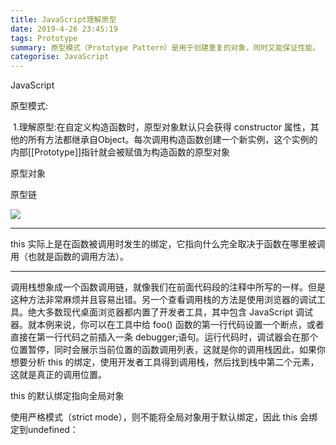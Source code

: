 ```yaml
---
title: JavaScript理解原型
date: 2019-4-26 23:45:19
tags: Prototype
summary: 原型模式（Prototype Pattern）是用于创建重复的对象，同时又能保证性能。
categorise: JavaScript
---
```


JavaScript 

原型模式:

​	1.理解原型:在自定义构造函数时，原型对象默认只会获得 constructor 属性，其他的所有方法都继承自Object。每次调用构造函数创建一个新实例，这个实例的内部[[Prototype]]指针就会被赋值为构造函数的原型对象

原型对象

原型链

<img src="https://images.weserv.nl/?url=https://article.biliimg.com/bfs/article/e46469c3fdff9147d092e1a8e16d20b4837f3f48.png">





<hr>

this 实际上是在函数被调用时发生的绑定，它指向什么完全取决于函数在哪里被调用（也就是函数的调用方法）。

<hr>

调用栈想象成一个函数调用链，就像我们在前面代码段的注释中所写的一样。但是这种方法非常麻烦并且容易出错。另一个查看调用栈的方法是使用浏览器的调试工具。绝大多数现代桌面浏览器都内置了开发者工具，其中包含 JavaScript 调试器。就本例来说，你可以在工具中给 foo() 函数的第一行代码设置一个断点，或者直接在第一行代码之前插入一条 debugger;语句。运行代码时，调试器会在那个位置暂停，同时会展示当前位置的函数调用列表，这就是你的调用栈因此，如果你想要分析 this 的绑定，使用开发者工具得到调用栈，然后找到栈中第二个元素，这就是真正的调用位置。

 this 的默认绑定指向全局对象

使用严格模式（strict mode），则不能将全局对象用于默认绑定，因此 this 会绑定到undefined：